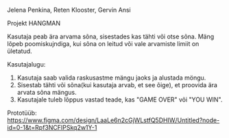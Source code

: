 Jelena Penkina, Reten Klooster, Gervin Ansi

Projekt HANGMAN

Kasutaja peab ära arvama sõna, sisestades kas tähti või otse sõna. Mäng lõpeb poomiskujndiga, kui sõna on leitud või vale arvamiste limiit on ületatud. 

Kasutajalugu: 
1. Kasutaja saab valida raskusastme mängu jaoks ja alustada möngu.
2. Sisestab tähti või sõna(kui kasutaja arvab, et see õige), et proovida ära arvata sõna mängus.
3. Kasutajale tuleb lõppus vastad teade, kas "GAME OVER" või "YOU WIN".

Prototüüb: 
https://www.figma.com/design/LaaLe6n2cGjWLstfQ5DHIW/Untitled?node-id=0-1&t=Rpf3NCFIPSkq2w1Y-1



